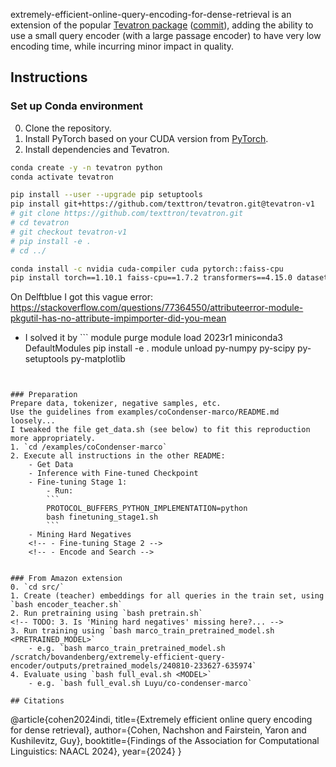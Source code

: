 extremely-efficient-online-query-encoding-for-dense-retrieval is an extension of the popular 
[Tevatron package](https://github.com/texttron/tevatron/) 
([commit](https://github.com/texttron/tevatron/commit/b8f33900895930f9886012580e85464a5c1f7e9a)),
adding the ability to use a small query encoder (with a large passage encoder) to have very low encoding time, while 
incurring minor impact in quality. 

## Instructions

### Set up Conda environment
0. Clone the repository.
1. Install PyTorch based on your CUDA version from [PyTorch](https://pytorch.org/get-started/locally/).
2. Install dependencies and Tevatron.
```bash
conda create -y -n tevatron python
conda activate tevatron

pip install --user --upgrade pip setuptools
pip install git+https://github.com/texttron/tevatron.git@tevatron-v1
# git clone https://github.com/texttron/tevatron.git
# cd tevatron
# git checkout tevatron-v1
# pip install -e .
# cd ../

conda install -c nvidia cuda-compiler cuda pytorch::faiss-cpu
pip install torch==1.10.1 faiss-cpu==1.7.2 transformers==4.15.0 datasets==1.17.0 peft deepspeed accelerate cycler lightning[extra] numpy
```
On Delftblue I got this vague error: https://stackoverflow.com/questions/77364550/attributeerror-module-pkgutil-has-no-attribute-impimporter-did-you-mean
- I solved it by ```
module purge
module load 2023r1 miniconda3 DefaultModules
pip install -e .
module unload py-numpy  py-scipy py-setuptools py-matplotlib
``` and maybe more outdated packages that are automatically loaded.


### Preparation 
Prepare data, tokenizer, negative samples, etc.
Use the guidelines from examples/coCondenser-marco/README.md loosely...
I tweaked the file get_data.sh (see below) to fit this reproduction more appropriately.
1. `cd /examples/coCondenser-marco`
2. Execute all instructions in the other README:
    - Get Data
    - Inference with Fine-tuned Checkpoint
    - Fine-tuning Stage 1:
        - Run:
        ```
        PROTOCOL_BUFFERS_PYTHON_IMPLEMENTATION=python
        bash finetuning_stage1.sh
        ```
    - Mining Hard Negatives
    <!-- - Fine-tuning Stage 2 -->
    <!-- - Encode and Search -->


### From Amazon extension
0. `cd src/`
1. Create (teacher) embeddings for all queries in the train set, using `bash encoder_teacher.sh`
2. Run pretraining using `bash pretrain.sh`
<!-- TODO: 3. Is 'Mining hard negatives' missing here?... -->
3. Run training using `bash marco_train_pretrained_model.sh <PRETRAINED_MODEL>`
    - e.g. `bash marco_train_pretrained_model.sh /scratch/bovandenberg/extremely-efficient-query-encoder/outputs/pretrained_models/240810-233627-635974`
4. Evaluate using `bash full_eval.sh <MODEL>`
    - e.g. `bash full_eval.sh Luyu/co-condenser-marco`

## Citations

```
@article{cohen2024indi,
  title={Extremely efficient online query encoding for dense retrieval},
  author={Cohen, Nachshon and Fairstein, Yaron and Kushilevitz, Guy},
  booktitle={Findings of the Association for Computational Linguistics: NAACL 2024},
  year={2024}
}
```

